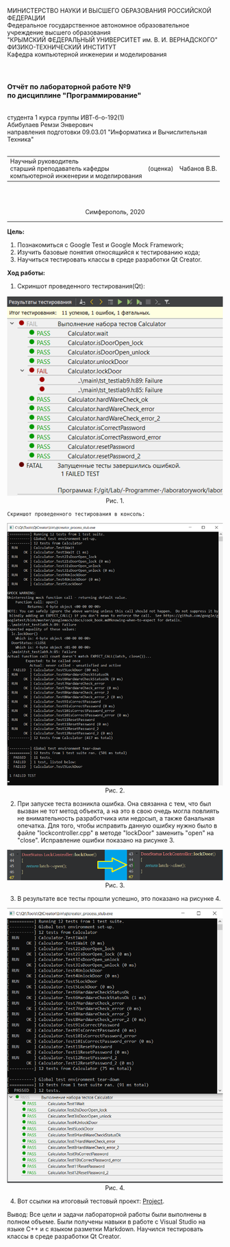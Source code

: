 МИНИСТЕРСТВО НАУКИ  И ВЫСШЕГО ОБРАЗОВАНИЯ РОССИЙСКОЙ ФЕДЕРАЦИИ  
Федеральное государственное автономное образовательное учреждение высшего образования  
"КРЫМСКИЙ ФЕДЕРАЛЬНЫЙ УНИВЕРСИТЕТ им. В. И. ВЕРНАДСКОГО"  
ФИЗИКО-ТЕХНИЧЕСКИЙ ИНСТИТУТ  
Кафедра компьютерной инженерии и моделирования
<br/><br/>
​
### Отчёт по лабораторной работе №9 <br/> по дисциплине "Программирование"
<br/>
​
студента 1 курса группы ИВТ-б-о-192(1)<br/>
Абибулаев Ремзи Энверович</br>
направления подготовки 09.03.01 "Информатика и Вычислительная Техника"
<br/>
​
<table>
<tr><td>Научный руководитель<br/> старший преподаватель кафедры<br/> компьютерной инженерии и моделирования</td>
<td>(оценка)<br/></td>
<td>Чабанов В.В.</td>
</tr>
</table>
<br/><br/>
<p align="center">Симферополь, 2020</p>
<hr>

**Цель:** 

1. Познакомиться с Google Test и Google Mock Framework;
2. Изучить базовые понятия относящийся к тестированию кода;
3. Научиться тестировать классы в среде разработки Qt Creator.

**Ход работы:**

1.   Скриншот проведенного тестирования(Qt):

<center>
<img src="resources\1.png"><br/>
Рис. 1.</center>

    Скриншот проведенного тестирования в консоль:

<center>
<img src="resources\2.png"><br/>
Рис. 2.</center>

2. При запуске теста возникла ошибка. Она связанна с тем, что был вызван не тот метод объекта, а на это в свою очедь могла повлиять не внимательность разработчика или недосып, а также банальная опечатка. Для того, чтобы исправить данную ошибку нужно было в файле "lockcontroller.cpp" в методе "lockDoor" заменить "open" на "close". 
   Исправление ошибки показано на рисунке 3. 

<center>
<img src="resources\3.png"><br/>
Рис. 3.</center>

3. В результате все тесты прошли успешно, это показано на рисунке 4.

<center>
<img src="resources\4.png"><br/>
Рис. 4.</center>

4. Вот ссылки на итоговый тестовый проект: <a href="code\">Project</a>.<br/>

Вывод: Все цели и задачи лабораторной работы были выполнены в полном объеме. Были получены навыки в работе с Visual Studio на языке C++ и с языком разметки Markdown. Научился тестировать классы в среде разработки Qt Creator.
